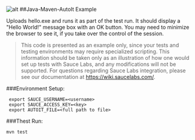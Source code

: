 ![alt](https://saucelabs.com/images/sauce-labs-logo.png)
##Java-Maven-AutoIt Example

Uploads hello.exe and runs it as part of the test run. It should display a "Hello World!" message box with an OK button.
You may need to minimize the browser to see it, if you take over the control of the session.

>This code is presented as an example only, since your tests and testing environments may require specialized scripting. This information should be taken only as an
>illustration of how one would set up tests with Sauce Labs, and any modifications will not be supported. For questions regarding Sauce Labs integration, please see 
>our documentation at https://wiki.saucelabs.com/.

###Environment Setup:

``` export SAUCE_USERNAME=<username>```<br>
``` export SAUCE_ACCESS_KEY=<key>```<br>
``` export AUTOIT_FILE=<full path to file>```<br>

###Thest Run:

```mvn test```